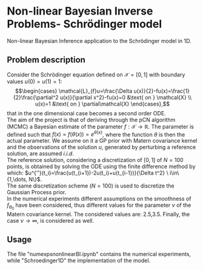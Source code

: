# Non-linear Bayesian Inverse Problems- Schrödinger model
Non-linear Bayesian Inference application to  the Schrödinger model in 1D.
## Problem description
Consider the  Schrödinger equation defined on $\mathcal{X}=[0,1]$ with boundary values $u(0)=u(1)=1$: <br>
$$\begin{cases}
\mathcal{L}_{f}u=\frac{\Delta u(x)}{2}-fu(x)=\frac{1}{2}\frac{\partial^2 u(x)}{\partial x^2}-fu(x)=0 &\text{ on } \mathcal{X} \\
u(x)=1 &\text{ on } \partial\mathcal{X} 
\end{cases},$$
that in the  one dimensional case becomes a second order ODE. <br>
The aim of the project is that of deriving through the pCN algorithm (MCMC) a Bayesian estimate of the parameter $f:\mathcal{X}\to\mathbb{R}$. The parameter is defined such that $f(x)=f(\theta(x))=e^{\theta(x)}$, where the function $\theta$ is then the actual parameter. We assume on it a GP prior with Matern covariance kernel and the observations of the solution $u$, generated by perturbing a reference solution, are assumed $i.i.d$. <br>
The reference solution, considering a discretization of $[0,1]$ of $N=100$ points, is obtained by solving the ODE using the finite difference method by which: $u^{''}(t_i)=\frac{u(t_{i+1})-2u(t_i)+u(t_{i-1})}{\Delta t^2} \ i\in\{1,\dots, N\}$. <br>
The same discretization scheme ($N=100$) is used to discretize the Gaussian Process prior. <br>
In the numerical experiments different assumptions on the smoothness of $f_{\theta_0}$ have been considered, thus different values for the parameter $\nu$ of the Matern covariance kernel. The considered values are: 2.5,3.5. Finally, the case $\nu\to\infty$, is considered as well.
## Usage
The file "numexpsnonlinearBI.ipynb" contains the numerical experiments, while "Schroedinger1D" the implementation of the model.
